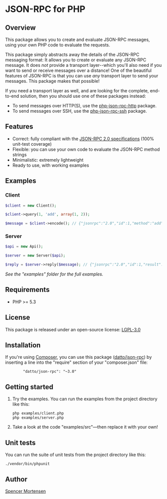 # JSON-RPC for PHP


## Overview

This package allows you to create and evaluate JSON-RPC messages, using your own
PHP code to evaluate the requests.

This package simply abstracts away the details of the JSON-RPC messaging format:
It allows you to create or evaluate any JSON-RPC message. It does *not*
provide a transport layer--which you'll also need if you want to send or
receive messages over a distance! One of the beautiful features of JSON-RPC is
that you can use *any* transport layer to send your messages. This package makes
that possible!

If you need a transport layer as well, and are looking for the complete,
end-to-end solution, then you should use one of these packages instead:
* To send messages over HTTP(S), use the
[php-json-rpc-http](https://github.com/datto/php-json-rpc-http) package.
* To send messages over SSH, use the
[php-json-rpc-ssh](https://github.com/datto/php-json-rpc-ssh) package.


## Features

* Correct: fully compliant with the [JSON-RPC 2.0 specifications](http://www.jsonrpc.org/specification) (100% unit-test coverage)
* Flexible: you can use your own code to evaluate the JSON-RPC method strings
* Minimalistic: extremely lightweight
* Ready to use, with working examples


## Examples

### Client

```php
$client = new Client();

$client->query(1, 'add', array(1, 2));

$message = $client->encode(); // {"jsonrpc":"2.0","id":1,"method":"add","params":[1,2]}
```

### Server

```php
$api = new Api();

$server = new Server($api);

$reply = $server->reply($message); // {"jsonrpc":"2.0","id":1,"result":3}
```

*See the "examples" folder for the full examples.*


## Requirements

* PHP >= 5.3


## License

This package is released under an open-source license: [LGPL-3.0](https://www.gnu.org/licenses/lgpl-3.0.html)


## Installation

If you're using [Composer](https://getcomposer.org/), you can use this package
([datto/json-rpc](https://packagist.org/packages/datto/json-rpc))
by inserting a line into the "require" section of your "composer.json" file:
```
        "datto/json-rpc": "~3.0"
```


## Getting started

1. Try the examples. You can run the examples from the project directory like this:
	```
	php examples/client.php
	php examples/server.php
	```

2. Take a look at the code "examples/src"—then replace it with your own!


## Unit tests

You can run the suite of unit tests from the project directory like this:
```
./vendor/bin/phpunit
```


## Author

[Spencer Mortensen](http://spencermortensen.com/contact/)

